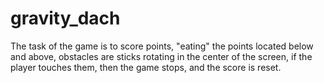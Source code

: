 # gravity_dach


The task of the game is to score points, "eating" the points located below and above, obstacles are sticks rotating in the center of the screen, if the player touches them, then the game stops, and the score is reset.
